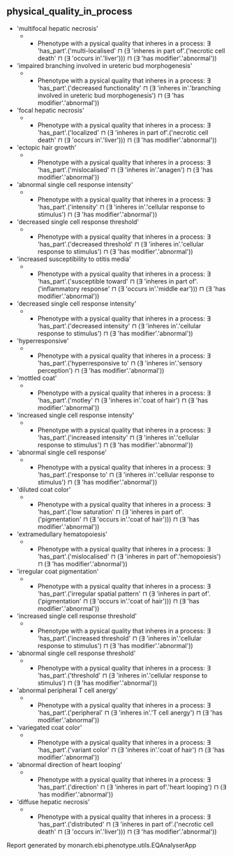 ## physical_quality_in_process
* 'multifocal hepatic necrosis'
    * * Phenotype with a pysical quality that inheres in a process: ∃ 'has_part'.('multi-localised' ⊓ (∃ 'inheres in part of'.('necrotic cell death' ⊓ (∃ 'occurs in'.'liver'))) ⊓ (∃ 'has modifier'.'abnormal'))
* 'impaired branching involved in ureteric bud morphogenesis'
    * * Phenotype with a pysical quality that inheres in a process: ∃ 'has_part'.('decreased functionality' ⊓ (∃ 'inheres in'.'branching involved in ureteric bud morphogenesis') ⊓ (∃ 'has modifier'.'abnormal'))
* 'focal hepatic necrosis'
    * * Phenotype with a pysical quality that inheres in a process: ∃ 'has_part'.('localized' ⊓ (∃ 'inheres in part of'.('necrotic cell death' ⊓ (∃ 'occurs in'.'liver'))) ⊓ (∃ 'has modifier'.'abnormal'))
* 'ectopic hair growth'
    * * Phenotype with a pysical quality that inheres in a process: ∃ 'has_part'.('mislocalised' ⊓ (∃ 'inheres in'.'anagen') ⊓ (∃ 'has modifier'.'abnormal'))
* 'abnormal single cell response intensity'
    * * Phenotype with a pysical quality that inheres in a process: ∃ 'has_part'.('intensity' ⊓ (∃ 'inheres in'.'cellular response to stimulus') ⊓ (∃ 'has modifier'.'abnormal'))
* 'decreased single cell response threshold'
    * * Phenotype with a pysical quality that inheres in a process: ∃ 'has_part'.('decreased threshold' ⊓ (∃ 'inheres in'.'cellular response to stimulus') ⊓ (∃ 'has modifier'.'abnormal'))
* 'increased susceptibility to otitis media'
    * * Phenotype with a pysical quality that inheres in a process: ∃ 'has_part'.('susceptible toward' ⊓ (∃ 'inheres in part of'.('inflammatory response' ⊓ (∃ 'occurs in'.'middle ear'))) ⊓ (∃ 'has modifier'.'abnormal'))
* 'decreased single cell response intensity'
    * * Phenotype with a pysical quality that inheres in a process: ∃ 'has_part'.('decreased intensity' ⊓ (∃ 'inheres in'.'cellular response to stimulus') ⊓ (∃ 'has modifier'.'abnormal'))
* 'hyperresponsive'
    * * Phenotype with a pysical quality that inheres in a process: ∃ 'has_part'.('hyperresponsive to' ⊓ (∃ 'inheres in'.'sensory perception') ⊓ (∃ 'has modifier'.'abnormal'))
* 'mottled coat'
    * * Phenotype with a pysical quality that inheres in a process: ∃ 'has_part'.('motley' ⊓ (∃ 'inheres in'.'coat of hair') ⊓ (∃ 'has modifier'.'abnormal'))
* 'increased single cell response intensity'
    * * Phenotype with a pysical quality that inheres in a process: ∃ 'has_part'.('increased intensity' ⊓ (∃ 'inheres in'.'cellular response to stimulus') ⊓ (∃ 'has modifier'.'abnormal'))
* 'abnormal single cell response'
    * * Phenotype with a pysical quality that inheres in a process: ∃ 'has_part'.('response to' ⊓ (∃ 'inheres in'.'cellular response to stimulus') ⊓ (∃ 'has modifier'.'abnormal'))
* 'diluted coat color'
    * * Phenotype with a pysical quality that inheres in a process: ∃ 'has_part'.('low saturation' ⊓ (∃ 'inheres in part of'.('pigmentation' ⊓ (∃ 'occurs in'.'coat of hair'))) ⊓ (∃ 'has modifier'.'abnormal'))
* 'extramedullary hematopoiesis'
    * * Phenotype with a pysical quality that inheres in a process: ∃ 'has_part'.('mislocalised' ⊓ (∃ 'inheres in part of'.'hemopoiesis') ⊓ (∃ 'has modifier'.'abnormal'))
* 'irregular coat pigmentation'
    * * Phenotype with a pysical quality that inheres in a process: ∃ 'has_part'.('irregular spatial pattern' ⊓ (∃ 'inheres in part of'.('pigmentation' ⊓ (∃ 'occurs in'.'coat of hair'))) ⊓ (∃ 'has modifier'.'abnormal'))
* 'increased single cell response threshold'
    * * Phenotype with a pysical quality that inheres in a process: ∃ 'has_part'.('increased threshold' ⊓ (∃ 'inheres in'.'cellular response to stimulus') ⊓ (∃ 'has modifier'.'abnormal'))
* 'abnormal single cell response threshold'
    * * Phenotype with a pysical quality that inheres in a process: ∃ 'has_part'.('threshold' ⊓ (∃ 'inheres in'.'cellular response to stimulus') ⊓ (∃ 'has modifier'.'abnormal'))
* 'abnormal peripheral T cell anergy'
    * * Phenotype with a pysical quality that inheres in a process: ∃ 'has_part'.('peripheral' ⊓ (∃ 'inheres in'.'T cell anergy') ⊓ (∃ 'has modifier'.'abnormal'))
* 'variegated coat color'
    * * Phenotype with a pysical quality that inheres in a process: ∃ 'has_part'.('variant color' ⊓ (∃ 'inheres in'.'coat of hair') ⊓ (∃ 'has modifier'.'abnormal'))
* 'abnormal direction of heart looping'
    * * Phenotype with a pysical quality that inheres in a process: ∃ 'has_part'.('direction' ⊓ (∃ 'inheres in part of'.'heart looping') ⊓ (∃ 'has modifier'.'abnormal'))
* 'diffuse hepatic necrosis'
    * * Phenotype with a pysical quality that inheres in a process: ∃ 'has_part'.('distributed' ⊓ (∃ 'inheres in part of'.('necrotic cell death' ⊓ (∃ 'occurs in'.'liver'))) ⊓ (∃ 'has modifier'.'abnormal'))

Report generated by monarch.ebi.phenotype.utils.EQAnalyserApp
